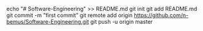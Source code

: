echo "# Software-Engineering" >> README.md
git init
git add README.md
git commit -m "first commit"
git remote add origin https://github.com/n-bemus/Software-Engineering.git
git push -u origin master
